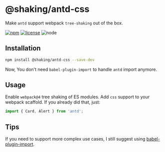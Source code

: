 # @shaking/antd-css

Make `antd` support webpack `tree-shaking` out of the box.

[![npm][npm-badge]][npm-url]
[![license][license-badge]][github-url]
![node][node-badge]

## Installation

```bash
npm install @shaking/antd-css --save-dev
```

Now, You don't need `babel-plugin-import` to handle `antd` import anymore.

## Usage

Enable `webpack@4` tree shaking of ES modules. Add `css` support to your webpack scaffold. If you already did that, just:

```js
import { Card, Alert } from 'antd';
```

## Tips

If you need to support more complex use cases, I still suggest using [babel-plugin-import](https://github.com/ant-design/babel-plugin-import).

[npm-url]: https://www.npmjs.com/package/@shaking/antd-css
[npm-badge]: https://img.shields.io/npm/v/@shaking/antd-css.svg?style=flat-square&logo=npm
[github-url]: https://github.com/Airkro/shaking/tree/master/packages/antd-css
[node-badge]: https://img.shields.io/node/v/@shaking/antd-css.svg?style=flat-square&colorB=green&logo=node.js
[license-badge]: https://img.shields.io/npm/l/@shaking/antd-css.svg?style=flat-square&colorB=blue&logo=github
